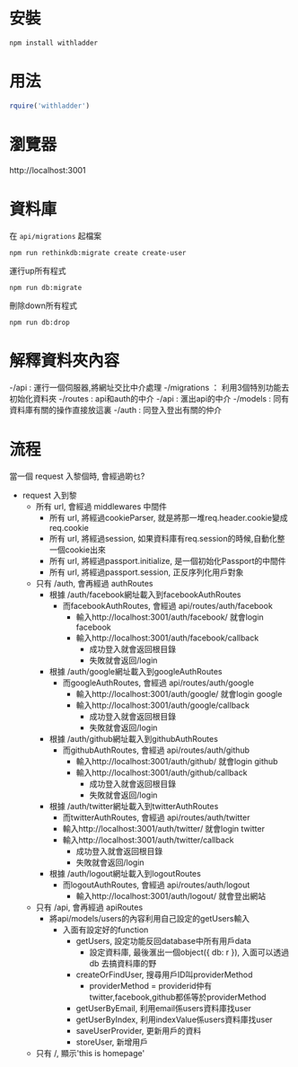 # 安裝

```
npm install withladder
```

# 用法

```js
rquire('withladder')
```

# 瀏覽器

http://localhost:3001

# 資料庫

在 `api/migrations` 起檔案

```
npm run rethinkdb:migrate create create-user
```

運行up所有程式

```
npm run db:migrate
```

刪除down所有程式

```
npm run db:drop
```

# 解釋資料夾內容

-/api : 運行一個伺服器,將網址交比中介處理
  -/migrations ： 利用3個特別功能去初始化資料夾
  -/routes : api和auth的中介
    -/api : 滙出api的中介
      -/models : 同有資料庫有關的操作直接放這裏
    -/auth : 同登入登出有關的仲介 
 
# 流程

當一個 request 入黎個時, 會經過啲乜?

- request 入到黎
  - 所有 url, 會經過 middlewares 中間件
    - 所有 url, 將經過cookieParser, 就是將那一堆req.header.cookie變成req.cookie
    - 所有 url, 將經過session, 如果資料庫有req.session的時候,自動化整一個cookie出來
    - 所有 url, 將經過passport.initialize, 是一個初始化Passport的中間件
    - 所有 url, 將經過passport.session, 正反序列化用戶對象
  - 只有 /auth, 會再經過 authRoutes
    - 根據 /auth/facebook網址載入到facebookAuthRoutes
      - 而facebookAuthRoutes, 會經過 api/routes/auth/facebook
        - 輸入http://localhost:3001/auth/facebook/ 就會login facebook
        - 輸入http://localhost:3001/auth/facebook/callback 
          - 成功登入就會返回根目錄
          - 失敗就會返回/login
    - 根據 /auth/google網址載入到googleAuthRoutes
      - 而googleAuthRoutes, 會經過 api/routes/auth/google
        - 輸入http://localhost:3001/auth/google/ 就會login google
        - 輸入http://localhost:3001/auth/google/callback 
          - 成功登入就會返回根目錄
          - 失敗就會返回/login
    - 根據 /auth/github網址載入到githubAuthRoutes
      - 而githubAuthRoutes, 會經過 api/routes/auth/github
        - 輸入http://localhost:3001/auth/github/ 就會login github
        - 輸入http://localhost:3001/auth/github/callback 
          - 成功登入就會返回根目錄
          - 失敗就會返回/login
    - 根據 /auth/twitter網址載入到twitterAuthRoutes
      - 而twitterAuthRoutes, 會經過 api/routes/auth/twitter
       - 輸入http://localhost:3001/auth/twitter/ 就會login twitter
       - 輸入http://localhost:3001/auth/twitter/callback 
          - 成功登入就會返回根目錄
          - 失敗就會返回/login
    - 根據 /auth/logout網址載入到logoutRoutes
      - 而logoutAuthRoutes, 會經過 api/routes/auth/logout
        - 輸入http://localhost:3001/auth/logout/ 就會登出網站
  - 只有 /api, 會再經過 apiRoutes
    - 將api/models/users的內容利用自己設定的getUsers輸入
      - 入面有設定好的function
        - getUsers, 設定功能反回database中所有用戶data
          - 設定資料庫, 最後滙出一個object({ db: r }), 入面可以透過db 去搞資料庫的野
        - createOrFindUser, 搜尋用戶ID叫providerMethod
          - providerMethod = providerid仲有twitter,facebook,github都係等於providerMethod
        - getUserByEmail, 利用email係users資料庫找user
        - getUserByIndex, 利用indexValue係users資料庫找user
        - saveUserProvider, 更新用戶的資料
        - storeUser, 新增用戶
  - 只有 /, 顯示'this is homepage'
  